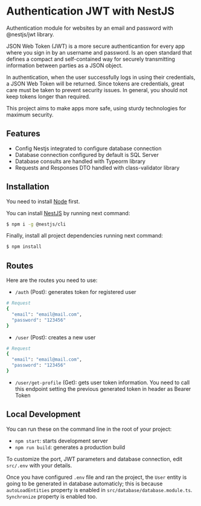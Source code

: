 # Authentication JWT with NestJS

Authentication module for websites by an email and password with @nestjs/jwt library.

JSON Web Token (JWT) is a more secure authenticantion for every app where you sign in by an username and password. Is an open standard that defines a compact and self-contained way for securely transmitting information between parties as a JSON object. 

In authentication, when the user successfully logs in using their credentials, a JSON Web Token will be returned. Since tokens are credentials, great care must be taken to prevent security issues. In general, you should not keep tokens longer than required.

This project aims to make apps more safe, using sturdy technologies for maximum security.


## Features

* Config Nestjs integrated to configure database connection
* Database connection configured by default is SQL Server
* Database consults are handled with Typeorm library
* Requests and Responses DTO handled with class-validator library


## Installation

You need to install [Node](https://nodejs.org/en/) first. 

You can install [NestJS](https://docs.nestjs.com/) by running next command:
```bash
$ npm i -g @nestjs/cli
```

Finally, install all project dependencies running next command:
```bash
$ npm install
```


## Routes

Here are the routes you need to use:

* `/auth` (Post): generates token for registered user
```bash
# Request 
{
  "email": "email@mail.com",
  "password": "123456"
}
```

* `/user` (Post): creates a new user
```bash
# Request
{
  "email": "email@mail.com",
  "password": "123456"
}
```

* `/user/get-profile` (Get): gets user token information. You need to call this endpoint setting the previous generated token in header as Bearer Token


## Local Development

You can run these on the command line in the root of your project:

* `npm start`: starts development server
* `npm run build`: generates a production build

To customize the port, JWT parameters and database connection, edit `src/.env` with your details.

Once you have configured `.env` file and ran the project, the `User` entity is going to be generated in database automaticly; this is because `autoLoadEntities` property is enabled in `src/database/database.module.ts`. `Synchronize` property is enabled too.
